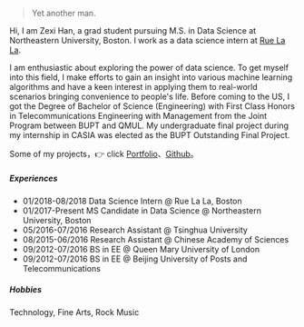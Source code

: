 

> Yet another man.


Hi, I am Zexi Han, a grad student pursuing M.S. in Data Science at Northeastern University, Boston. I work as a data science intern at [Rue La La](https://www.ruelala.com).

I am enthusiastic about exploring the power of data science. To get myself into this field, I make efforts to gain an insight into various machine learning algorithms and have a keen interest in applying them to real-world scenarios bringing convenience to people's life. Before coming to the US, I got the Degree of Bachelor of Science (Engineering) with First Class Honors in Telecommunications Engineering with Management from the Joint Program between BUPT and QMUL. My undergraduate final project during my internship in CASIA was elected as the BUPT Outstanding Final Project.

Some of my projects，👉 click [Portfolio](/blog/portfolio)、[Github](http://github.com/zexihan)。 

##### Experiences

- 01/2018-08/2018 Data Science Intern @ Rue La La, Boston
- 01/2017-Present MS Candidate in Data Science @ Northeastern University, Boston
- 05/2016-07/2016 Research Assistant @ Tsinghua University
- 08/2015-06/2016 Research Assistant @ Chinese Academy of Sciences
- 09/2012-07/2016 BS in EE @ Queen Mary University of London
- 09/2012-07/2016 BS in EE @ Beijing University of Posts and Telecommunications

##### Hobbies

Technology, Fine Arts, Rock Music
